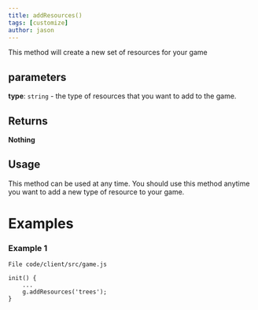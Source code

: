 ```yaml
---
title: addResources()
tags: [customize]
author: jason
---
```

This method will create a new set of resources for your game
## parameters
**type**: `string` - the type of resources that you want to add to the game.
## Returns
**Nothing**
## Usage
This method can be used at any time. You should use this method anytime you want to add a new type of resource to your game.
​
# Examples
### Example 1
```
File code/client/src/game.js
​
init() {
	...
	g.addResources('trees');
}
```
